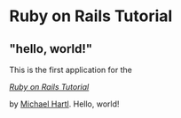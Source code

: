 # Ruby on Rails Tutorial



## "hello, world!"



This is the first application for the

[*Ruby on Rails Tutorial*](http://www.railstutorial.org/)

by [Michael Hartl](http://www.michaelhartl.com/). Hello, world!